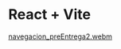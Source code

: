 # React + Vite



[navegacion_preEntrega2.webm](https://github.com/jpodesta8/preEntrega2-Podesta/assets/152998780/5e177ebe-ade3-409e-ad29-eafb52f415da)
